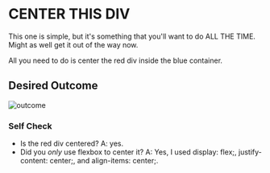 # CENTER THIS DIV
This one is simple, but it's something that you'll want to do ALL THE TIME.  Might as well get it out of the way now.

All you need to do is center the red div inside the blue container.

## Desired Outcome
![outcome](./desired-outcome.png)

### Self Check
- Is the red div centered?
A: yes. 
- Did you _only_ use flexbox to center it?
A: Yes, I used display: flex;, justify-content: center;, and align-items: center;. 

